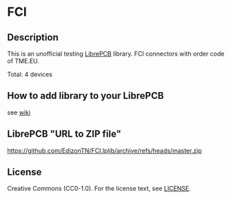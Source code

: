# FCI

## Description

This is an unofficial testing [LibrePCB](https://librepcb.org) library. 
FCI connectors with order code of TME.EU.

Total: 4 devices


## How to add library to your LibrePCB
see [wiki](../../wiki/)


## LibrePCB "URL to ZIP file"
https://github.com/EdizonTN/FCI.lplib/archive/refs/heads/master.zip


## License

Creative Commons (CC0-1.0). For the license text, see [LICENSE](LICENSE.txt).
